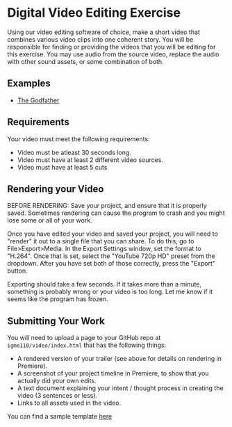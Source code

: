 # Digital Video Editing Exercise

Using our video editing software of choice, make a short video that combines various video clips into one coherent story. You will be responsible for finding or providing the videos that you will be editing for this exercise. You may use audio from the source video, replace the audio with other sound assets, or some combination of both.

## Examples

-   [The Godfather](https://youtu.be/8Pf8BkFLBRw)

## Requirements

Your video must meet the following requirements:

-   Video must be atleast 30 seconds long.
-   Video must have at least 2 different video sources.
-   Video must have at least 5 cuts

## Rendering your Video

BEFORE RENDERING: Save your project, and ensure that it is properly saved. Sometimes rendering can cause the program to crash and you might lose some or all of your work.

Once you have edited your video and saved your project, you will need to "render" it out to a single file that you can share. To do this, go to File>Export>Media. In the Export Settings window, set the format to "H.264". Once that is set, select the "YouTube 720p HD" preset from the dropdown. After you have set both of those correctly, press the "Export" button.

Exporting should take a few seconds. If it takes more than a minute, something is probably wrong or your video is too long. Let me know if it seems like the program has frozen.

## Submitting Your Work

You will need to upload a page to your GitHub repo at `igme110/video/index.html` that has the following things:

-   A rendered version of your trailer (see above for details on rendering in Premiere).
-   A screenshot of your project timeline in Premiere, to show that you actually did your own edits.
-   A text document explaining your intent / thought process in creating the video (3 sentences or less).
-   Links to all assets used in the video.

You can find a sample template [here](index.html)
